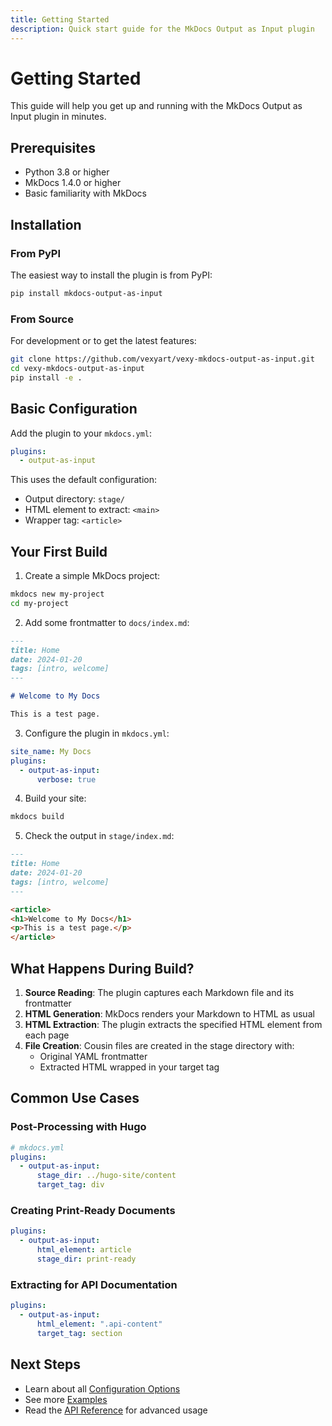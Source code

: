 ```yaml
---
title: Getting Started
description: Quick start guide for the MkDocs Output as Input plugin
---
```


# Getting Started

This guide will help you get up and running with the MkDocs Output as Input plugin in minutes.

## Prerequisites

- Python 3.8 or higher
- MkDocs 1.4.0 or higher
- Basic familiarity with MkDocs

## Installation

### From PyPI

The easiest way to install the plugin is from PyPI:

```bash
pip install mkdocs-output-as-input
```

### From Source

For development or to get the latest features:

```bash
git clone https://github.com/vexyart/vexy-mkdocs-output-as-input.git
cd vexy-mkdocs-output-as-input
pip install -e .
```

## Basic Configuration

Add the plugin to your `mkdocs.yml`:

```yaml
plugins:
  - output-as-input
```

This uses the default configuration:
- Output directory: `stage/`
- HTML element to extract: `<main>`
- Wrapper tag: `<article>`

## Your First Build

1. Create a simple MkDocs project:

```bash
mkdocs new my-project
cd my-project
```

2. Add some frontmatter to `docs/index.md`:

```markdown
---
title: Home
date: 2024-01-20
tags: [intro, welcome]
---

# Welcome to My Docs

This is a test page.
```

3. Configure the plugin in `mkdocs.yml`:

```yaml
site_name: My Docs
plugins:
  - output-as-input:
      verbose: true
```

4. Build your site:

```bash
mkdocs build
```

5. Check the output in `stage/index.md`:

```markdown
---
title: Home
date: 2024-01-20
tags: [intro, welcome]
---

<article>
<h1>Welcome to My Docs</h1>
<p>This is a test page.</p>
</article>
```

## What Happens During Build?

1. **Source Reading**: The plugin captures each Markdown file and its frontmatter
2. **HTML Generation**: MkDocs renders your Markdown to HTML as usual
3. **HTML Extraction**: The plugin extracts the specified HTML element from each page
4. **File Creation**: Cousin files are created in the stage directory with:
   - Original YAML frontmatter
   - Extracted HTML wrapped in your target tag

## Common Use Cases

### Post-Processing with Hugo

```yaml
# mkdocs.yml
plugins:
  - output-as-input:
      stage_dir: ../hugo-site/content
      target_tag: div
```

### Creating Print-Ready Documents

```yaml
plugins:
  - output-as-input:
      html_element: article
      stage_dir: print-ready
```

### Extracting for API Documentation

```yaml
plugins:
  - output-as-input:
      html_element: ".api-content"
      target_tag: section
```

## Next Steps

- Learn about all [Configuration Options](configuration.md)
- See more [Examples](examples.md)
- Read the [API Reference](api.md) for advanced usage